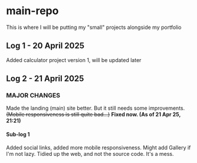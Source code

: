 # main-repo

This is where I will be putting my "small" projects alongside my portfolio

## Log 1 - 20 April 2025

Added calculator project version 1, will be updated later

## Log 2 - 21 April 2025

### MAJOR CHANGES

Made the landing (main) site better. But it still needs some improvements. ~~(Mobile responsiveness is still quite bad...)~~ **Fixed now. (As of 21 Apr 25, 21:21)**

#### Sub-log 1

Added social links, added more mobile responsiveness. Might add Gallery if I'm not lazy. Tidied up the web, and not the source code. It's a mess.
